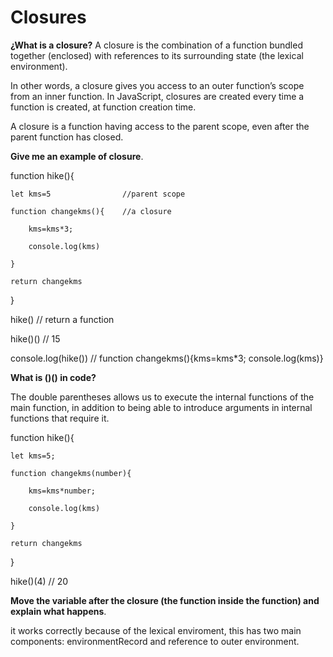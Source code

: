 # Closures

**¿What is a closure?**
A closure is the combination of a function bundled together (enclosed) with references to its surrounding state (the lexical environment).

In other words, a closure gives you access to an outer function’s scope from an inner function. In JavaScript, closures are created every time a function is created, at function creation time.

A closure is a function having access to the parent scope, even after the parent function has closed.

**Give me an example of closure**. 

function hike(){

    let kms=5                //parent scope
    
    function changekms(){    //a closure
    
        kms=kms*3;
        
        console.log(kms)
        
    }
    
    return changekms
    
}

hike()                  // return a function

hike()()               // 15

console.log(hike())    // function changekms(){kms=kms*3; console.log(kms)}

**What is ()() in code?**

The double parentheses allows us to execute the internal functions of the main function, in addition to being able to introduce arguments in internal functions that require it.

function hike(){

    let kms=5;
    
    function changekms(number){
    
        kms=kms*number;
        
        console.log(kms)
        
    }
    
    return changekms
    
}

hike()(4) // 20

**Move the variable after the closure (the function inside the function) and explain what happens**.

it works correctly because of the lexical enviroment, this has two main components: environmentRecord and reference to outer environment.




